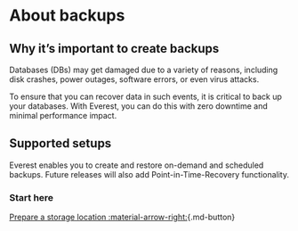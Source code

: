 # About backups

## Why it’s important to create backups

Databases (DBs) may get damaged due to a variety of reasons, including disk crashes, power outages, software errors, or even virus attacks.  

To ensure that you can recover data in such events, it is critical to back up your databases. With Everest, you can do this with zero downtime and minimal performance impact.

## Supported setups

Everest enables you to create and restore on-demand and scheduled backups. Future releases will also add Point-in-Time-Recovery functionality.

### Start here

[Prepare a storage location :material-arrow-right:](CreateStorage.md){.md-button}